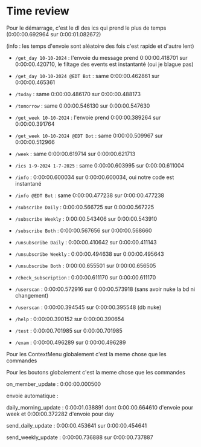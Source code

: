 # Time review

Pour le démarrage, c'est le dl des ics qui prend le plus de temps (0:00:00.692964 sur 0:00:01.082672)

(info : les temps d'envoie sont aléatoire des fois c'est rapide et d'autre lent)

- `/get_day 10-10-2024` : l'envoie du message prend 0:00:00.418701 sur 0:00:00.420710, le filtage des events est instantanté (oui je blague pas)
- `/get_day 10-10-2024 @EDT Bot` : same 0:00:00.462861 sur 0:00:00.465361
- `/today` : same 0:00:00.486170 sur 0:00:00.488173
- `/tomorrow` : same 0:00:00.546130 sur 0:00:00.547630


- `/get_week 10-10-2024` : l'envoie prend 0:00:00.389264 sur 0:00:00.391764
- `/get_week 10-10-2024 @EDT Bot` : same 0:00:00.509967 sur 0:00:00.512966
- `/week` : same 0:00:00.619714 sur 0:00:00.621713


- `/ics 1-9-2024 1-7-2025` : same 0:00:00.603995 sur 0:00:00.611004

- `/info` : 0:00:00.600034 sur 0:00:00.600034, oui notre code est instantané
- `/info @EDT Bot` : same 0:00:00.477238 sur 0:00:00.477238



- `/subscribe Daily` : 0:00:00.566725 sur 0:00:00.567225
- `/subscribe Weekly` : 0:00:00.543406 sur 0:00:00.543910
- `/subscribe Both` : 0:00:00.567656 sur 0:00:00.568660
- `/unsubscribe Daily` : 0:00:00.410642 sur 0:00:00.411143
- `/unsubscribe Weekly` : 0:00:00.494638 sur 0:00:00.495643
- `/unsubscribe Both` : 0:00:00.655501 sur 0:00:00.656505
- `/check_subscription` : 0:00:00.611170 sur 0:00:00.611170
- `/userscan` : 0:00:00.572916 sur 0:00:00.573918 (sans avoir nuke la bd ni changement)
- `/userscan` : 0:00:00.394545 sur 0:00:00.395548 (db nuke)
- `/help` : 0:00:00.390152 sur 0:00:00.390654
- `/test` : 0:00:00.701985 sur 0:00:00.701985
- `/exam` : 0:00:00.496289 sur 0:00:00.496289


Pour les ContextMenu globalement c'est la meme chose que les commandes


Pour les boutons globalement c'est la meme chose que les commandes

on_member_update : 0:00:00.000500


envoie automatique : 

daily_morning_update : 0:00:01.038891 dont 0:00:00.664610 d'envoie pour week et 0:00:00.372282 d'envoie pour day

send_daily_update : 0:00:00.453641 sur 0:00:00.454641


send_weekly_update : 0:00:00.736888 sur 0:00:00.737887
